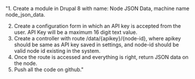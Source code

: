 "1. Create a module in Drupal 8 with name: Node JSON Data, machine name node_json_data.

2. Create a configuration form in which an API key is accepted from the user. API Key will be a maximum 16 digit text value.
3. Create a controller with route /data/{apikey}/{node-id}, where apikey should be same as API key saved in settings, and node-id should be valid node id existing in the system.
4. Once the route is accessed and everything is right, return JSON data on the node.
5. Push all the code on github."

